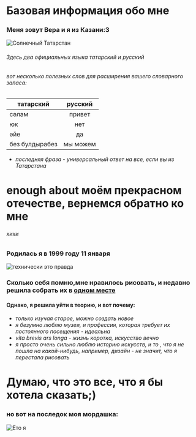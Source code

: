
# **Базовая информация обо мне**
### Меня зовут Вера и я из Казани:3
![Солнечный Татарстан](http://140706.selcdn.ru/mapstore/map/landmarks/748/1_5734e0ad8467318.jpeg "Солнечный Татарстан")
###### Здесь два официальных языка татарский и русский

###### _вот несколько полезных слов для расширения вашего словарного запаса:_

| татарский     | русский       | 
| ------------- |:-------------:| 
| сәлам         | привет        | 
|   юк          | нет           | 
|  әйе          |      да       |
| без булдырабез| мы можем      |  

* _последняя фраза - универсальный ответ на все, если вы из Татарстана_

# enough about моём прекрасном отечестве, вернемся обратно ко мне   
###### _хихи_
###  Родилась я в 1999 году 11 января
![технически это правда](https://pbs.twimg.com/profile_images/522467360436125696/Ngne_MTS_400x400.jpeg "технически, это правда")
 ### Cколько себя помню,мне нравилось рисовать, и недавно решила собрать их в [одном месте](https://m.vk.com/vera_risuet_risunki)
#### Однако, я решила уйти в теорию, и вот почему:
 * _только изучая старое, можно создать новое_
 * _я безумно люблю музеи, и профессия, которая требует их постоянного посещения - идеальна_
 * _vita brevis ars longa - жизнь коротка, искусство вечно_
 * _я просто очень сильно люблю историю искусств, и то , что я не пошла на какой-нибудь, например, дизайн - не значит, что я перестала рисовать_
 # Думаю, что это все, что я бы хотела сказать;)
 ### но вот на последок моя мордашка:
 ![Ето я](https://pp.userapi.com/c834303/v834303189/9e32c/A1E6SCCe6P8.jpg "ето я")
 
 


